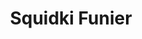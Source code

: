 ---
slug: squidki-funier
title: Squidki Funier
description: "Squidki Funier is an exciting online game. Play for free directly in your browser!"
icon: /images/new_mods/Sprunki Funier.png
url: https://wowtbc.net/sprunkin/sprunki-funier/index.html
previewImage: /images/new_mods/Sprunki Funier.png
type: new mods

# SEO配置
seo:
  title: "Squidki Funier - Play Free Online Game | Fun Browser Games"
  description: "Squidki Funier - Play this fun online game for free in your browser. No download required!"
  ogImage: "/images/new_mods/Sprunki Funier.png"
  keywords: "squidki-funier, online game, browser game, free game, new mods game, play online"

videoUrls:
  - https://www.youtube.com/embed/example1
  - https://www.youtube.com/embed/example2

whyPlay:
  title: "Why Play Squidki Funier?"
  items:
    - "Immersive Gameplay: Squidki Funier offers an engaging and immersive gaming experience that will keep you entertained for hours"
    - "Challenging Levels: Test your skills with increasingly difficult challenges and obstacles"
    - "Beautiful Graphics: Enjoy stunning visuals and smooth animations that bring the game world to life"
    - "Regular Updates: New content and features are added regularly to keep the game fresh and exciting"
    - "Free to Play: Experience all the fun without spending a penny"
    - "Community Features: Connect with other players, share strategies, and compete for high scores"
    - "Cross-Platform: Play on any device with a web browser, no downloads required"

features:
  title: "Key Features of Squidki Funier"
  image: "/images/new_mods/Sprunki Funier.png"
  items:
    - "Intuitive Controls: Easy to learn controls make Squidki Funier accessible for players of all skill levels"
    - "Multiple Game Modes: Enjoy various gameplay options that provide different challenges and experiences"
    - "Character Customization: Personalize your gaming experience with unique characters and items"
    - "Achievement System: Complete special tasks to earn rewards and recognition"
    - "Leaderboards: Compete with players worldwide and see who can achieve the highest scores"

characteristics:
  title: "Game Characteristics"
  image: "/images/new_mods/Sprunki Funier.png"
  items:
    - "Genre: New mods game with elements of strategy and skill"
    - "Difficulty: Suitable for both casual gamers and those seeking a challenge"
    - "Play Time: Quick sessions or extended gameplay, depending on your preference"
    - "Art Style: Vibrant and engaging visuals that enhance the gaming experience"
    - "Sound Design: Immersive audio that complements the gameplay perfectly"

info: "Squidki Funier is an exciting online game that offers players a unique and engaging gaming experience. With its intuitive controls, stunning visuals, and challenging gameplay, Squidki Funier provides hours of entertainment for players of all ages and skill levels. Whether you're looking for a quick gaming session during a break or an extended play session, Squidki Funier delivers an immersive experience that will keep you coming back for more. The game features multiple levels of increasing difficulty, ensuring that players are constantly challenged as they progress. With regular updates adding new content and features, Squidki Funier remains fresh and exciting, providing endless entertainment options for its growing community of players."

howToPlayIntro: "Welcome to Squidki Funier! This guide will walk you through the basics and help you master the game. Whether you're a beginner or looking to improve your skills, these tips and instructions will enhance your gaming experience."

howToPlaySteps:
  - title: "Getting Started"
    description: "Begin your Squidki Funier adventure by familiarizing yourself with the controls. Use your keyboard or mouse to navigate through the game interface. The tutorial will guide you through the basic mechanics and help you understand the objectives."
  - title: "Understanding the Objectives"
    description: "In Squidki Funier, your main goal is to progress through levels by completing specific objectives. Each level presents unique challenges that require different strategies and approaches."
  - title: "Mastering the Controls"
    description: "Practice using the controls to improve your precision and reaction time. Squidki Funier requires quick reflexes and strategic thinking to overcome obstacles and defeat opponents."
  - title: "Utilizing Power-ups"
    description: "Collect power-ups throughout the game to enhance your abilities and overcome difficult challenges. Each power-up offers unique advantages that can be crucial for success."
  - title: "Developing Strategies"
    description: "As you progress in Squidki Funier, develop effective strategies for different scenarios. Analyze patterns, anticipate challenges, and adapt your approach to maximize your performance."

faq:
  title: "Frequently Asked Questions about Squidki Funier"
  items:
    - question: "Is Squidki Funier free to play?"
      answer: "Yes, Squidki Funier is completely free to play directly in your web browser. No downloads or purchases are required to enjoy the full game experience."
    - question: "Can I play Squidki Funier on mobile devices?"
      answer: "Yes, Squidki Funier is optimized for both desktop and mobile play. You can enjoy the game on any device with a web browser and internet connection."
    - question: "Are there any in-game purchases?"
      answer: "While Squidki Funier is free to play, there may be optional in-game purchases available for cosmetic items or additional features that don't affect core gameplay."
    - question: "How often is Squidki Funier updated?"
      answer: "The developers regularly update Squidki Funier with new content, features, and improvements based on player feedback and game performance."
    - question: "Can I play Squidki Funier offline?"
      answer: "Currently, Squidki Funier requires an internet connection to play as it's a browser-based online game."
    - question: "Is Squidki Funier suitable for children?"
      answer: "Yes, Squidki Funier is designed to be family-friendly and suitable for players of all ages."
    - question: "How do I report bugs or issues?"
      answer: "If you encounter any problems while playing Squidki Funier, you can report them through the game's support page or contact the developers directly through their website."
    - question: "Still Have Questions?"
      answer: "If you have additional questions about Squidki Funier that aren't covered in this FAQ, please visit our support center or contact our customer service team for assistance."
---